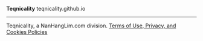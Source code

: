 <strong>Teqnicality</strong>
teqnicality.github.io
<hr>
Teqnicality, a NanHangLim.com division. <a href="https://www.nanhanglim.com">Terms of Use, Privacy, and Cookies Policies</a>
